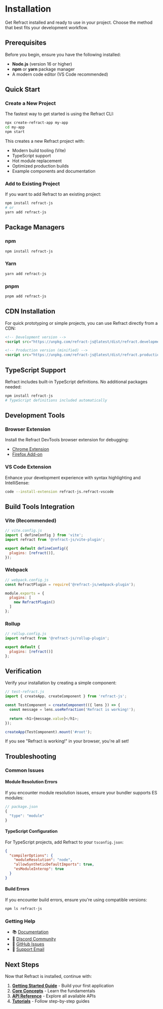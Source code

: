 # Installation

Get Refract installed and ready to use in your project. Choose the method that best fits your development workflow.

## Prerequisites

Before you begin, ensure you have the following installed:

- **Node.js** (version 16 or higher)
- **npm** or **yarn** package manager
- A modern code editor (VS Code recommended)

## Quick Start

### Create a New Project

The fastest way to get started is using the Refract CLI:

```bash
npx create-refract-app my-app
cd my-app
npm start
```

This creates a new Refract project with:
- Modern build tooling (Vite)
- TypeScript support
- Hot module replacement
- Optimized production builds
- Example components and documentation

### Add to Existing Project

If you want to add Refract to an existing project:

```bash
npm install refract-js
# or
yarn add refract-js
```

## Package Managers

### npm
```bash
npm install refract-js
```

### Yarn
```bash
yarn add refract-js
```

### pnpm
```bash
pnpm add refract-js
```

## CDN Installation

For quick prototyping or simple projects, you can use Refract directly from a CDN:

```html
<!-- Development version -->
<script src="https://unpkg.com/refract-js@latest/dist/refract.development.js"></script>

<!-- Production version (minified) -->
<script src="https://unpkg.com/refract-js@latest/dist/refract.production.min.js"></script>
```

## TypeScript Support

Refract includes built-in TypeScript definitions. No additional packages needed:

```bash
npm install refract-js
# TypeScript definitions included automatically
```

## Development Tools

### Browser Extension

Install the Refract DevTools browser extension for debugging:

- [Chrome Extension](https://chrome.google.com/webstore/detail/refract-devtools)
- [Firefox Add-on](https://addons.mozilla.org/firefox/addon/refract-devtools)

### VS Code Extension

Enhance your development experience with syntax highlighting and IntelliSense:

```bash
code --install-extension refract-js.refract-vscode
```

## Build Tools Integration

### Vite (Recommended)

```javascript
// vite.config.js
import { defineConfig } from 'vite';
import refract from '@refract-js/vite-plugin';

export default defineConfig({
  plugins: [refract()],
});
```

### Webpack

```javascript
// webpack.config.js
const RefractPlugin = require('@refract-js/webpack-plugin');

module.exports = {
  plugins: [
    new RefractPlugin()
  ]
};
```

### Rollup

```javascript
// rollup.config.js
import refract from '@refract-js/rollup-plugin';

export default {
  plugins: [refract()]
};
```

## Verification

Verify your installation by creating a simple component:

```javascript
// test-refract.js
import { createApp, createComponent } from 'refract-js';

const TestComponent = createComponent(({ lens }) => {
  const message = lens.useRefraction('Refract is working!');
  
  return <h1>{message.value}</h1>;
});

createApp(TestComponent).mount('#root');
```

If you see "Refract is working!" in your browser, you're all set!

## Troubleshooting

### Common Issues

#### Module Resolution Errors
If you encounter module resolution issues, ensure your bundler supports ES modules:

```javascript
// package.json
{
  "type": "module"
}
```

#### TypeScript Configuration
For TypeScript projects, add Refract to your `tsconfig.json`:

```json
{
  "compilerOptions": {
    "moduleResolution": "node",
    "allowSyntheticDefaultImports": true,
    "esModuleInterop": true
  }
}
```

#### Build Errors
If you encounter build errors, ensure you're using compatible versions:

```bash
npm ls refract-js
```

### Getting Help

- 📚 [Documentation](https://refract-docs.netlify.app)
- 💬 [Discord Community](https://discord.gg/refract)
- 🐛 [GitHub Issues](https://github.com/refract-js/refract/issues)
- 📧 [Support Email](mailto:support@refract-js.org)

## Next Steps

Now that Refract is installed, continue with:

1. **[Getting Started Guide](./getting-started)** - Build your first application
2. **[Core Concepts](./concepts/components)** - Learn the fundamentals
3. **[API Reference](./api/overview)** - Explore all available APIs
4. **[Tutorials](./tutorials/counter-app)** - Follow step-by-step guides
